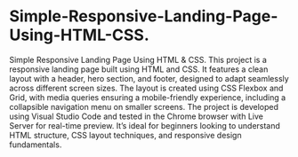 # Simple-Responsive-Landing-Page-Using-HTML-CSS.
Simple Responsive Landing Page Using HTML &amp; CSS.
This project is a responsive landing page built using HTML and CSS. It features a clean layout with a header, hero section, and footer, designed to adapt seamlessly across different screen sizes. The layout is created using CSS Flexbox and Grid, with media queries ensuring a mobile-friendly experience, including a collapsible navigation menu on smaller screens. The project is developed using Visual Studio Code and tested in the Chrome browser with Live Server for real-time preview. It’s ideal for beginners looking to understand HTML structure, CSS layout techniques, and responsive design fundamentals.


